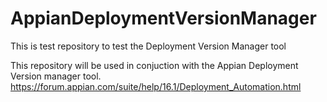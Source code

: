 # AppianDeploymentVersionManager
This is test repository to test the Deployment Version Manager tool

This repository will be used in conjuction with the Appian Deployment Version manager tool.
https://forum.appian.com/suite/help/16.1/Deployment_Automation.html
